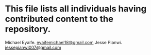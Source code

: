 # This file lists all individuals having contributed content to the repository.

Michael Eyaife. <eyaifemichael18@gmail.com>
Jesse Pianwi. <jessepianwi007@gmail.com>
